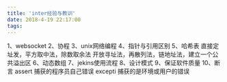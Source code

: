 ```yaml
---
title: 'inter经验与教训'
date: 2018-4-19 22:17:00
tags:
---
```


1、websocket
2、协程
3、unix网络编程
4、指针与引用区别
5、哈希表
直接定址发，平方取中法，除数取余法
开放寻址法，再散列法，链地址法，建立一个公共溢出区
6、动态数组
7、jekins使用流程
8、设计模式
9、保证软件质量
10、断言
assert 捕获的程序员自己错误
excepti 捕获的是环境或用户的错误